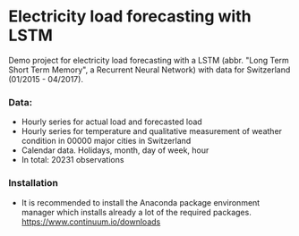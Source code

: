 # Electricity load forecasting with LSTM
Demo project for electricity load forecasting with a LSTM (abbr. "Long Term Short Term Memory", a Recurrent Neural Network) with data for Switzerland (01/2015 - 04/2017).

### Data: 
-   Hourly series for actual load and forecasted load
-   Hourly series for temperature and qualitative measurement of weather condition in 00000 major cities in Switzerland
-   Calendar data. Holidays, month, day of week, hour
-   In total: 20231 observations

### Installation
-   It is recommended to install the Anaconda package environment manager which installs already a lot of the required packages.  https://www.continuum.io/downloads
